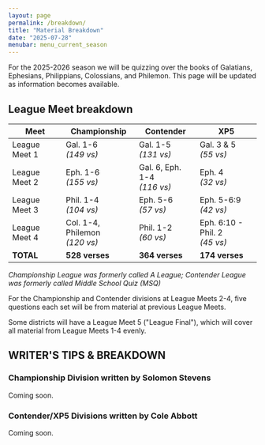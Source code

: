 ```yaml
---
layout: page
permalink: /breakdown/
title: "Material Breakdown"
date: "2025-07-28"
menubar: menu_current_season
---
```


For the 2025-2026 season we will be quizzing over the books of Galatians, Ephesians, Philippians, Colossians, and Philemon. This page will be updated as information becomes available.

## League Meet breakdown

| **Meet**      | **Championship**                  | **Contender**                   | **XP5**                           |
| ------------- | --------------------------------- | ------------------------------- | --------------------------------- |
| League Meet 1 | Gal. 1-6<br/>_(149 vs)_           | Gal. 1-5<br/>_(131 vs)_         | Gal. 3 & 5<br/>_(55 vs)_          |
| League Meet 2 | Eph. 1-6<br/>_(155 vs)_           | Gal. 6, Eph. 1-4<br/>_(116 vs)_ | Eph. 4<br/>_(32 vs)_              |
| League Meet 3 | Phil. 1-4<br/>_(104 vs)_          | Eph. 5-6<br/>_(57 vs)_          | Eph. 5-6:9<br/>_(42 vs)_          |
| League Meet 4 | Col. 1-4, Philemon<br/>_(120 vs)_ | Phil. 1-2<br/>_(60 vs)_         | Eph. 6:10 - Phil. 2<br/>_(45 vs)_ |
| **TOTAL**     | **528 verses**                    | **364 verses**                  | **174 verses**                    |

_Championship League was formerly called A League; Contender League was formerly called Middle School Quiz (MSQ)_

For the Championship and Contender divisions at League Meets 2-4, five questions each set will be from material at previous League Meets.

Some districts will have a League Meet 5 ("League Final"), which will cover all material from League Meets 1-4 evenly.

## WRITER'S TIPS & BREAKDOWN

### Championship Division written by Solomon Stevens

Coming soon.

<!-- #### General points:

-   Most types of 10s will be of similar difficulty throughout the season.
-   A few select types of 10s will ramp up in difficulty at the District, Regional, and National levels (i.e. the chapter required as the answer early in the season and the verse reference later in the season).
-   The locator in the introductory remarks—whether blind (no location given), from a chapter, or from a section—will typically correlate to the interruption point and the length of the question.
-   Most types of questions have a predictably anticipated interruption point; Scripture text questions, however, are less predictable and may have a much later interruption point.

#### Leagues

-   League questions start to reveal the pattern of types of questions and interruption points for the year.
-   Quizzers would do well to focus on quoting the material perfectly, especially bulleted (black dot) verses, and learning the verse references for all verses. All point values of questions will use verse references in some of the question types.
-   With the exception of lists, most 20-point questions will require part of a long verse or an entire short verse, and most 30-point questions will require all or most of a long verse.
-   There will be two Application Questions per set in Leagues 1-4. Only the Application Questions covering the current material for that meet will be asked.
-   A small number of questions will ask for an answer or answers coming from more than one verse, but the answers and difficulty will be comparable to questions asking for only one verse.

#### Districts

-   Difficulty will start to increase at Districts, with some multi-verse, 20 and 30-point questions and some concordance questions (i.e. Essence question. 2-part answer. From separate verses of Acts chapter 1. Give in essence the verses in which John the Baptist is named).
-   Quizzers will do well if they can quote the material, recite most intra-chapter chapter analysis in 30 seconds, and begin studying some of the 2- and 3-part concordance answers.

#### Regionals

-   Difficulty will take another step up at Regionals, primarily in length of answer.
-   Continuing to study the concordance, chapter analysis, and quoting the material consistently will help the quizzers perform well.

#### Nationals

-   National-level questions, especially the 20s and 30s, will reflect the most difficult questions of the year. Quizzers will need to be able to quote the material perfectly and quickly.
-   Nearly all 20- and 30-pointers will be asked from more than one verse, and many questions will require that quizzers have studied the concordance and chapter analysis beforehand.
-   Approximately one third to one half of all 20- and 30-point questions will be based on the
    concordance. The mix will vary within each set.
-   Twenty-pointers will vary in length, with a few questions requiring a one-verse answer,
    many requiring 2-3 verses, and a few requiring longer answers or a list.
-   Thirty-pointers will be the most difficult questions of the year. Many questions require four
    or more verses, long lists, or concordance-based answers that would need to be
    previously studied thoroughly.
-   Questions will reflect previous competitions’ style with more difficult answers. -->

<!-- _Additional guidance on Regionals and Nationals questions will be provided in early 2025._ -->

### Contender/XP5 Divisions written by Cole Abbott

Coming soon.

<!-- #### General Style

I like to prepare quizzers for common question styles used in higher levels of quiz but demanding shorter answers. Acts is similar to a gospel in the storytelling aspect, so many questions will focus on:

1. Words (answers, replies, conversations)
2. Time periods (what happened when/before/during/after events)
3. Addresses (how a speaker addresses their audience(
4. Actions (what did God/the apostles/the people do).

I will also ask for chapter analysis frequently at all point levels.

The best tool for understanding what to expect will be the Contender Study Questions.

Scripture Text Questions and “According to” questions should be interrupted cautiously. Due to the simpler language of the NLT translation, “According to the nth verse” is used to avoid collisions where similar phrasing appears in multiple verses of the same section or chapter.

#### League Competition

10-point questions will remain consistent in difficulty from the League level through Regional Finals. I write with a general rule of seven words or fewer for 10s, but most will be shorter (1-5 words), although rare exceptions may occur. Some reference knowledge will be required for all point values.

20-point answers generally range from 5 words up to an entire verse (if short).

Most 30-point questions will require close to an entire verse in length.

League 1 through League Finals will be consistent in difficulty and will only change the material being covered. Please be aware of the following requirements for the league level questions for the Contender and XP5 divisions:

-   All Quotation Questions throughout the year will come from the marked primary verses in the Scripture portion.
-   2 Application questions will appear in each set for League 1 through League 4
    -   For XP5 rounds, these will appear between questions 13-18
    -   For Contender rounds, these will appear after question 10
-   Contender Study Questions will appear:
    -   As 10 of the first 12 questions for all XP5 matches
    -   As 10 questions per set for Contender League 1
    -   As 5 questions per set for Contender Leagues 2 through 4

#### District Finals

Expect the difficulty of 20- and 30-point questions to increase. 30-point questions may span up to two verses. Understanding connections between portions of the text will become increasingly important, as will the ability to quote the material and recall verses by reference. Some single-verse concordance may be asked.

#### Regional Finals

Expect Regional 20-point questions to be similar to 30-point questions at District Finals (1-2 verses in length). 30-point questions will span up to 2-3 consecutive verses may require medium chapter analysis lists, and some smaller concordance answers (up to 2 separate verses). -->
